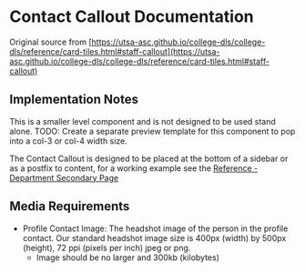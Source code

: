 # Contact Callout Documentation

Original source from [https://utsa-asc.github.io/college-dls/college-dls/reference/card-tiles.html#staff-callout](https://utsa-asc.github.io/college-dls/college-dls/reference/card-tiles.html#staff-callout)

## Implementation Notes

This is a smaller level component and is not designed to be used stand alone.  TODO: Create a separate preview template for this component to pop into a col-3 or col-4 width size.

The Contact Callout is designed to be placed at the bottom of a sidebar or as a postfix to content, for a working example see the [Reference - Department Secondary Page](department-secondary-page--default)

## Media Requirements
- Profile Contact Image:  The headshot image of the person in the profile contact.  Our standard headshot image size is 400px (width) by 500px (height), 72 ppi (pixels per inch) jpeg or png.
    - Image should be no larger and 300kb (kilobytes)